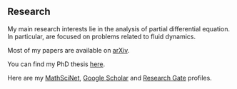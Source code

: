 ## Research

My main research interests lie in the analysis of partial differential equation.  
In particular, are focused on problems related to fluid dynamics.

Most of my papers are available on [arXiv](https://arxiv.org/a/0000-0002-6254-2070.html).

You can find my PhD thesis [here](https://iris.gssi.it/handle/20.500.12571/15111#.YAM8auj7RPY).

Here are my [MathSciNet](https://mathscinet.ams.org/mathscinet/search/author.html?mrauthid=1400737), [Google Scholar](https://scholar.google.com/citations?user=0sJTT28AAAAJ&hl=en) and [Research Gate](https://www.researchgate.net/profile/Michele_Dolce) profiles.

